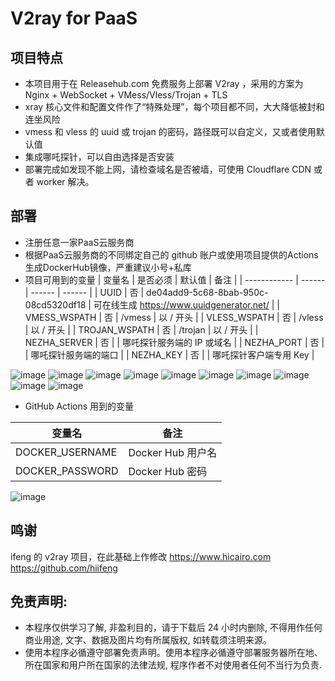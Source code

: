 # V2ray for PaaS

## 项目特点
* 本项目用于在 Releasehub.com 免费服务上部署 V2ray ，采用的方案为 Nginx + WebSocket + VMess/Vless/Trojan + TLS
* xray 核心文件和配置文件作了“特殊处理”，每个项目都不同，大大降低被封和连坐风险
* vmess 和 vless 的 uuid 或 trojan 的密码，路径既可以自定义，又或者使用默认值
* 集成哪吒探针，可以自由选择是否安装
* 部署完成如发现不能上网，请检查域名是否被墙，可使用 Cloudflare CDN 或者 worker 解决。

## 部署

* 注册任意一家PaaS云服务商
* 根据PaaS云服务商的不同绑定自己的 github 账户或使用项目提供的Actions生成DockerHub镜像，严重建议小号+私库
* 项目可用到的变量
  | 变量名 | 是否必须 | 默认值 | 备注 |
  | ------------ | ------ | ------ | ------ |
  | UUID         | 否 | de04add9-5c68-8bab-950c-08cd5320df18 | 可在线生成 https://www.uuidgenerator.net/ |
  | VMESS_WSPATH | 否 | /vmess | 以 / 开头 |
  | VLESS_WSPATH | 否 | /vless | 以 / 开头 |
  | TROJAN_WSPATH | 否 | /trojan | 以 / 开头 |
  | NEZHA_SERVER | 否 |        | 哪吒探针服务端的 IP 或域名 |
  | NEZHA_PORT   | 否 |        | 哪吒探针服务端的端口 |
  | NEZHA_KEY    | 否 |        | 哪吒探针客户端专用 Key |

![image](https://user-images.githubusercontent.com/92626977/211177348-f942bdaa-2a72-4774-aed4-5f83ed8cb278.png)
![image](https://user-images.githubusercontent.com/92626977/211177354-32feb155-f527-416d-9ded-b7acb33fb19a.png)
![image](https://user-images.githubusercontent.com/92626977/211177362-0a0e8bc6-468f-451d-b855-490a8e6cd37b.png)
![image](https://user-images.githubusercontent.com/92626977/211177367-7d586273-c9f9-4264-8b41-3e30b689df13.png)
![image](https://user-images.githubusercontent.com/92626977/211177375-13dfee6c-0fb6-444c-89bf-4d85d687f006.png)
![image](https://user-images.githubusercontent.com/92626977/211177380-6571cc31-7ccc-4d77-9dea-c042d0b84076.png)
![image](https://user-images.githubusercontent.com/92626977/211177392-63229321-28b1-483d-95cb-36125fb16ab2.png)
![image](https://user-images.githubusercontent.com/92626977/211178396-21748705-88e1-44f5-b6b4-9f5a07cc3867.png)
![image](https://user-images.githubusercontent.com/92626977/211178411-c5855d14-f54f-4a0f-9f6e-754357537cb3.png)
![image](https://user-images.githubusercontent.com/92626977/211178451-95b03ec1-d44a-4966-af28-b2131ec55a06.png)

* GitHub Actions 用到的变量

|变量名|备注|
|---|---|
|DOCKER_USERNAME|Docker Hub 用户名|
|DOCKER_PASSWORD|Docker Hub 密码|

![image](https://user-images.githubusercontent.com/116990986/211692321-34df154a-320a-448f-9abe-2efab9c53550.png)

## 鸣谢

ifeng 的 v2ray 项目，在此基础上作修改 https://www.hicairo.com https://github.com/hiifeng

## 免责声明:
* 本程序仅供学习了解, 非盈利目的，请于下载后 24 小时内删除, 不得用作任何商业用途, 文字、数据及图片均有所属版权, 如转载须注明来源。
* 使用本程序必循遵守部署免责声明。使用本程序必循遵守部署服务器所在地、所在国家和用户所在国家的法律法规, 程序作者不对使用者任何不当行为负责.



